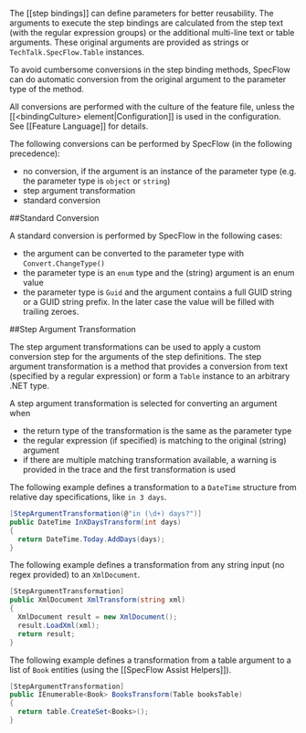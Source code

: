 The [[step bindings]] can define parameters for better reusability. The arguments to execute the step bindings are calculated from the step text (with the regular expression groups) or the additional multi-line text or table arguments. These original arguments are provided as strings or `TechTalk.SpecFlow.Table` instances.

To avoid cumbersome conversions in the step binding methods, SpecFlow can do automatic conversion from the original argument to the parameter type of the method. 

All conversions are performed with the culture of the feature file, unless the [[&lt;bindingCulture&gt; element|Configuration]] is used in the configuration. See [[Feature Language]] for details.

The following conversions can be performed by SpecFlow (in the following precedence):

* no conversion, if the argument is an instance of the parameter type (e.g. the parameter type is `object` or `string`)
* step argument transformation
* standard conversion

##Standard Conversion

A standard conversion is performed by SpecFlow in the following cases:

* the argument can be converted to the parameter type with `Convert.ChangeType()`
* the parameter type is an `enum` type and the (string) argument is an enum value
* the parameter type is `Guid` and the argument contains a full GUID string or a GUID string prefix. In the later case the value will be filled with trailing zeroes.

##Step Argument Transformation

The step argument transformations can be used to apply a custom conversion step for the arguments of the step definitions. The step argument transformation is a method that provides a conversion from text (specified by a regular expression) or form a `Table` instance to an arbitrary .NET type. 

A step argument transformation is selected for converting an argument when

* the return type of the transformation is the same as the parameter type
* the regular expression (if specified) is matching to the original (string) argument
* if there are multiple matching transformation available, a warning is provided in the trace and the first transformation is used

The following example defines a transformation to a `DateTime` structure from relative day specifications, like `in 3 days`.

```c#
[StepArgumentTransformation(@"in (\d+) days?")]
public DateTime InXDaysTransform(int days)
{
  return DateTime.Today.AddDays(days);
}
```

The following example defines a transformation from any string input (no regex provided) to an `XmlDocument`.

```c#
[StepArgumentTransformation]
public XmlDocument XmlTransform(string xml)
{
  XmlDocument result = new XmlDocument();
  result.LoadXml(xml);
  return result;
}
```

The following example defines a transformation from a table argument to a list of `Book` entities (using the [[SpecFlow Assist Helpers]]). 

```c#
[StepArgumentTransformation]
public IEnumerable<Book> BooksTransform(Table booksTable)
{
  return table.CreateSet<Books>();
}
```

